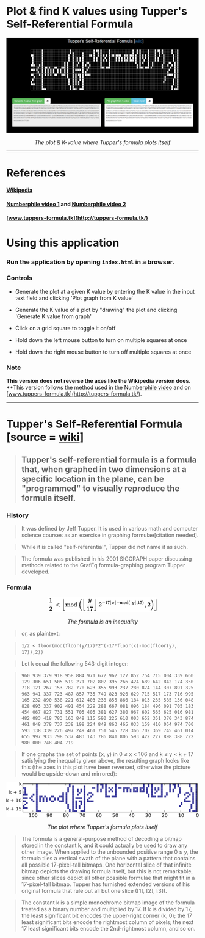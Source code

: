 # Plot & find K values using Tupper's Self-Referential Formula

<p align="center">
<img src="SCREENSHOTS/main.png">
<div align="center"><i>The plot & K-value where Tupper's formula plots itself</i></div>
</p>

-------------------

# References

#### [Wikipedia](https://en.wikipedia.org/wiki/Tupper%27s_self-referential_formula)
#### [Numberphile video 1](https://www.youtube.com/watch?v=_s5RFgd59ao) and [Numberphile video 2](https://www.youtube.com/watch?v=wx22jdwn5zQ)
#### [www.tuppers-formula.tk](http://tuppers-formula.tk/)

# Using this application

### Run the application by opening `index.html` in a browser.

### Controls

- Generate the plot at a given K value by entering the K value in the input text field and clicking 'Plot graph from K value'

- Generate the K value of a plot by "drawing" the plot and clicking 'Generate K value from graph'

- Click on a grid square to toggle it on/off

- Hold down the left mouse button to turn on multiple squares at once

- Hold down the right mouse button to turn off multiple squares at once

### Note

**This version does not reverse the axes like the Wikipedia version does.**  
**This version follows the method used in the [Numberphile video](https://www.youtube.com/watch?v=_s5RFgd59ao) and on [www.tuppers-formula.tk](http://tuppers-formula.tk/).
  
  
-------------------

# Tupper's Self-Referential Formula [source = [wiki](https://en.wikipedia.org/wiki/Tupper%27s_self-referential_formula)]

> ## Tupper's self-referential formula is a formula that, when graphed in two dimensions at a specific location in the plane, can be "programmed" to visually reproduce the formula itself.

### History

> It was defined by Jeff Tupper. It is used in various math and computer science courses as an exercise in graphing formulae[citation needed].

> While it is called "self-referential", Tupper did not name it as such.

> The formula was published in his 2001 SIGGRAPH paper discussing methods related to the GrafEq formula-graphing program Tupper developed.

### Formula

<p align="center">
<img src="SCREENSHOTS/formula.png">
<div align="center"><i>The formula is an inequality</i></div>
</p>

> or, as plaintext: 

> `1/2 < floor(mod(floor(y/17)*2^(-17*floor(x)-mod(floor(y), 17)),2))`

> Let k equal the following 543-digit integer:

>     960 939 379 918 958 884 971 672 962 127 852 754 715 004 339 660 129 306 651 505 519 271 702 802 395 266 424 689 642 842 174 350 718 121 267 153 782 770 623 355 993 237 280 874 144 307 891 325 963 941 337 723 487 857 735 749 823 926 629 715 517 173 716 995 165 232 890 538 221 612 403 238 855 866 184 013 235 585 136 048 828 693 337 902 491 454 229 288 667 081 096 184 496 091 705 183 454 067 827 731 551 705 405 381 627 380 967 602 565 625 016 981 482 083 418 783 163 849 115 590 225 610 003 652 351 370 343 874 461 848 378 737 238 198 224 849 863 465 033 159 410 054 974 700 593 138 339 226 497 249 461 751 545 728 366 702 369 745 461 014 655 997 933 798 537 483 143 786 841 806 593 422 227 898 388 722 980 000 748 404 719

> If one graphs the set of points (x, y) in 0 ≤ x < 106 and k ≤ y < k + 17 satisfying the inequality given above, the resulting graph looks like this (the axes in this plot have been reversed, otherwise the picture would be upside-down and mirrored):

<p align="center">
<img src="SCREENSHOTS/plot1.png">
<div align="center"><i>The plot where Tupper's formula plots itself</i></div>
</p>

> The formula is a general-purpose method of decoding a bitmap stored in the constant k, and it could actually be used to draw any other image. When applied to the unbounded positive range 0 ≤ y, the formula tiles a vertical swath of the plane with a pattern that contains all possible 17-pixel-tall bitmaps. One horizontal slice of that infinite bitmap depicts the drawing formula itself, but this is not remarkable, since other slices depict all other possible formulae that might fit in a 17-pixel-tall bitmap. Tupper has furnished extended versions of his original formula that rule out all but one slice ([1], [2], [3]).

> The constant k is a simple monochrome bitmap image of the formula treated as a binary number and multiplied by 17. If k is divided by 17, the least significant bit encodes the upper-right corner (k, 0); the 17 least significant bits encode the rightmost column of pixels; the next 17 least significant bits encode the 2nd-rightmost column, and so on.
